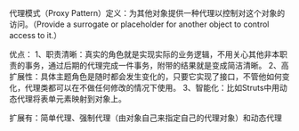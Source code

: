 代理模式（Proxy Pattern）定义：为其他对象提供一种代理以控制对这个对象的访问。（Provide a surrogate or placeholder for another object to control access to it.）

优点：
1、职责清晰：真实的角色就是实现实际的业务逻辑，不用关心其他非本职责的事务，通过后期的代理完成一件事务，附带的结果就是变成简洁清晰。
2、高扩展性：具体主题角色是随时都会发生变化的，只要它实现了接口，不管他如何变化，代理类都可以在不做任何修改的情况下使用。
3、智能化：比如Struts中用动态代理将表单元素映射到对象上。

扩展有：简单代理、强制代理（由对象自己来指定自己的代理对象）和动态代理